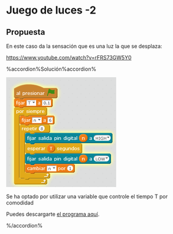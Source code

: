 
# Juego de luces -2

## Propuesta

En este caso da la sensación que es una luz la que se desplaza:

https://www.youtube.com/watch?v=rFRS73GW5Y0


%accordion%Solución%accordion%

<img src="img/luces2.png" width="298" height="298" />

Se ha optado por utilizar una variable que controle el tiempo T por comodidad

Puedes descargarte [el programa aquí](http://aularagon.catedu.es/materialesaularagon2013/arduino/M3/juegoleds2.sb2).


%/accordion%

